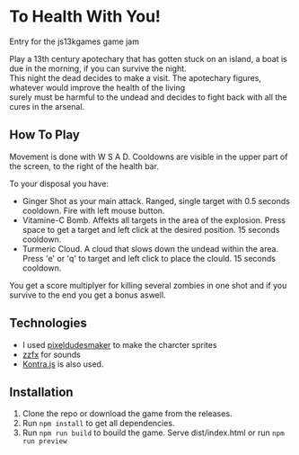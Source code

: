 # To Health With You!
Entry for the js13kgames game jam

Play a 13th century apotechary that has gotten stuck on an island, a boat is due in the morning, if you can survive the night.  
This night the dead decides to make a visit. The apotechary figures, whatever would improve the health of the living  
surely must be harmful to the undead and decides to fight back with all the cures in the arsenal.

## How To Play

Movement is done with W S A D. Cooldowns are visible in the upper part of the screen, to the right of the health bar.  

To your disposal you have:   
- Ginger Shot as your main attack. Ranged, single target with 0.5 seconds cooldown. Fire with left mouse button.
- Vitamine-C Bomb. Affekts all targets in the area of the explosion. Press space to get a target and left click at the desired position. 15 seconds cooldown.
- Turmeric Cloud. A cloud that slows down the undead within the area. Press 'e' or 'q' to target and left click to place the clould. 15 seconds cooldown.


You get a score multiplyer for killing several zombies in one shot and if you survive to the end you get a bonus aswell.

## Technologies

- I used [pixeldudesmaker](https://0x72.itch.io/pixeldudesmaker) to make the charcter sprites
- [zzfx](https://github.com/KilledByAPixel/ZzFX) for sounds
- [Kontra.js](https://github.com/straker/kontra) is also used.

## Installation

1. Clone the repo or download the game from the releases.
2. Run `npm install` to get all dependencies.
3. Run `npm run build` to bouild the game. Serve dist/index.html or run `npm run preview`






